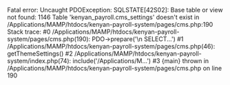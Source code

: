 Fatal error: Uncaught PDOException: SQLSTATE[42S02]: Base table or view not found: 1146 Table 'kenyan_payroll.cms_settings' doesn't exist in /Applications/MAMP/htdocs/kenyan-payroll-system/pages/cms.php:190 Stack trace: #0 /Applications/MAMP/htdocs/kenyan-payroll-system/pages/cms.php(190): PDO->prepare('\n SELECT...') #1 /Applications/MAMP/htdocs/kenyan-payroll-system/pages/cms.php(46): getThemeSettings() #2 /Applications/MAMP/htdocs/kenyan-payroll-system/index.php(74): include('/Applications/M...') #3 {main} thrown in /Applications/MAMP/htdocs/kenyan-payroll-system/pages/cms.php on line 190 